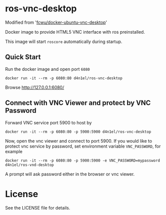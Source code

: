 ros-vnc-desktop
=========================

Modified from '[fcwu/docker-ubuntu-vnc-desktop](https://github.com/fcwu/docker-ubuntu-vnc-desktop)'

Docker image to provide HTML5 VNC interface with ros preinstalled.

This image will start `roscore` automatically during startup.

Quick Start
-------------------------

Run the docker image and open port `6080`

```
docker run -it --rm -p 6080:80 d4n1el/ros-vnc-desktop
```

Browse http://127.0.0.1:6080/

Connect with VNC Viewer and protect by VNC Password
------------------

Forward VNC service port 5900 to host by

```
docker run -it --rm -p 6080:80 -p 5900:5900 d4n1el/ros-vnc-desktop
```

Now, open the vnc viewer and connect to port 5900. If you would like to protect vnc service by password, set environment variable `VNC_PASSWORD`, for example

```
docker run -it --rm -p 6080:80 -p 5900:5900 -e VNC_PASSWORD=mypassword d4n1el/ros-vnd-desktop
```

A prompt will ask password either in the browser or vnc viewer.

License
==================

See the LICENSE file for details.
